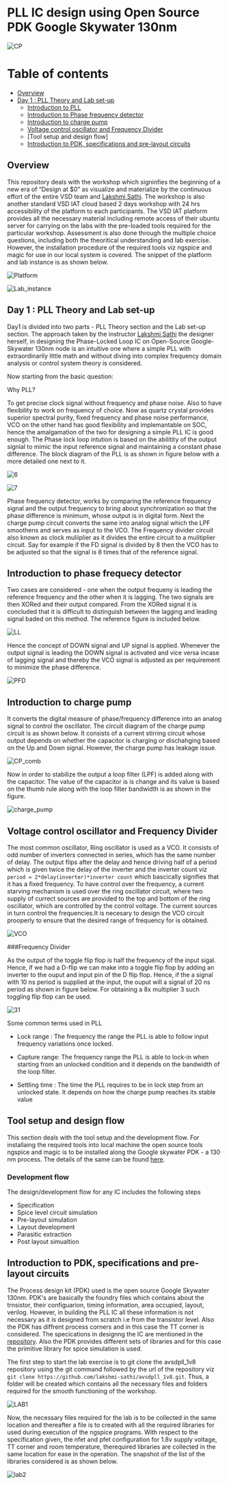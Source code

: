 # PLL IC design using Open Source PDK Google Skywater 130nm
![CP](https://user-images.githubusercontent.com/63381455/127760055-c856e48c-0e21-48de-a370-4aa641c4c0d2.png)

# Table of contents

- [Overview](#overview)
- [Day 1 : PLL Theory and Lab set-up](#Day1)
  - [Introduction to PLL](#PLL)
  - [Introduction to Phase frequency detector](#PFD)
  - [Introduction to charge pump](#CP)
  - [Voltage control oscillator and Frequency Divider](#VCO)
  - [Tool setup and design flow]
  - [Introduction to PDK, specifications and pre-layout circuits](#PDK)

## Overview

This repository deals with the workshop which signinfies the beginning of a new era of “Design at $0” as visualize and materialize by the continuous effort of the entire VSD team and [Lakshmi Sathi](https://github.com/lakshmi-sathi/avsdpll_1v8). The workshop is also another standard VSD IAT cloud based 2 days workshop with 24 hrs accessibility of the platform to each participants. The VSD IAT platform provides all the necessary material including remote access of their ubuntu server for carrying on the labs with the pre-loaded tools required for the particular workshop. Assessment is also done through the multiple choice questions, including both the theoritical understanding and lab exercise. However, the installation procedure of the required tools viz ngspice and magic for use in our local system is covered. The snippet of the platform and lab instance is as shown  below. 

![Platform](https://user-images.githubusercontent.com/63381455/127762673-1e95f130-8853-4e38-8531-486f8d1ba857.png)

![Lab_instance](https://user-images.githubusercontent.com/63381455/127762677-db01a615-e3eb-4517-a0c5-8cd68bd1204d.png)

## Day 1 : PLL Theory and Lab set-up

Day1 is divided into two parts - PLL Theory section and the Lab set-up section. The approach taken by the instructor [Lakshmi Sathi](https://github.com/lakshmi-sathi/avsdpll_1v8) the designer herself, in designing the Phase-Locked Loop IC on Open-Source Google-Skywater 130nm node is an intuitive one where a simple PLL with extraordinarily little math and without diving into complex frequency domain analysis or control system theory is considered. 

Now starting from the basic question:

Why PLL? 

To get precise clock signal without frequency and phase noise. Also to have flexibility to work on frequency of choice. Now as quartz crystal provides superior spectral purity, fixed frequency and phase noise performance, VCO on the other hand has good flexibility and implemantable on SOC, hence the amalgamation of the two for designing a simple PLL IC is good enough. The Phase lock loop intution is based on the abilitity of the output signial to mimic the input reference signal and maintaining a constant phase difference. The block diagram of the PLL is as shown in figure below with a more detailed one next to it.


![6](https://user-images.githubusercontent.com/63381455/127767306-796e61e9-e3b1-4617-b5fb-9925f649725e.JPG)

![7](https://user-images.githubusercontent.com/63381455/127767319-8d36f4ae-a3fc-4e80-9871-7e736b0474e9.JPG)

Phase frequency detector, works by comparing the reference frequency signal and the output frequency to bring about synchronization so that the phase difference is minimum, whose output is in digital form. Next the charge pump circuit converts the same into analog signal which the LPF smoothens and serves as input to the VCO. The Frequency divider circuit also known as clock muliiplier as it divides the entire circuit to a mulitiplier circuit. Say for example if the FD signal is divided by 8 then the VCO has to be adjusted so that the signal is 8 times that of the reference signal. 

## Introduction to phase frequecy detector

Two cases are considered - one when the output frequeny is leading the reference frequency and the other when it is lagging. The two signals are then XORed and their output compared. From the XORed signal it is concluded that it is difficult to distinguish between the lagging and leading signal baded on this method. The reference figure is included below.

![LL](https://user-images.githubusercontent.com/63381455/127772339-dcb515b4-4c5f-4c29-9060-448d3282f5a4.JPG)

Hence the concept of DOWN signal and UP signal is applied. Whenever the output signal is leading the DOWN signal is activated and vice versa incase of lagging signal and thereby the VCO signal is adjusted as per requirement to minimize the phase difference. 

![PFD](https://user-images.githubusercontent.com/63381455/127772653-4cf48e66-1654-4965-9e8a-e451da199ae8.jpg)

## Introduction to charge pump

It converts the digital measure of phase/frequency difference into an analog signal to control the oscillator. The circuit diagram of the charge pump circuit is as shown below. It consists of a current stirring circuit whose output depends on whether the capacitor is charging or dischahging based on the Up and Down signal. However, the charge pump has leakage issue.

![CP_comb](https://user-images.githubusercontent.com/63381455/127774109-4723c54a-67ae-429d-9dbc-1e5e58a90d15.JPG)

Now in order to stabilize the output a loop filter (LPF) is added along with the capacitor. The value of the capacitor is is change and its value is based on the thumb rule along with the loop filter bandwidth is as shown in the figure. 

![charge_pump](https://user-images.githubusercontent.com/63381455/127774970-0200c314-f426-440f-b6ef-33de727db623.jpg)

## Voltage control oscillator and Frequency Divider

The most common oscillator, Ring oscillator is used as a VCO. It consists of odd number of inverters connected in series, which has the same number of delay.  The output flips after the delay and hence driving half of a period which is given twice the delay of the inverter and the inverter count viz `period = 2*delay(inverter)*inverter count` which bascically signifies that it has a fixed frequency. To have control over the frequency, a current starving mechanism is used over the ring oscillator circuit, where two supply of currect sources are provided to the top and bottom of the ring oscillator, which are controlled by the control voltage. The current sources in turn control the frequencies.It is necesary to design the VCO circuit prooperly to ensure that the desired range of frequency for is obtained.


![VCO](https://user-images.githubusercontent.com/63381455/127775454-6c06558a-26b6-4efa-bccb-b8a03e0c93d1.JPG)

###Frequency Divider 

As the output of the toggle flip flop is half the frequency of the input sigal. Hence, if we had a D-flip we can make into a toggle flip flop by adding an inverter to the ouput and input pin of the D flip flop. Hence, if the a signal with 10 ns period is supplied at the input, the ouput will a signal of 20 ns period as shown in figure below. For obtaining a 8x multiplier 3 such toggling flip flop can be used.
 
![31](https://user-images.githubusercontent.com/63381455/127779491-de5072d8-41d7-405c-9e5d-d35125e60ade.JPG)

Some common terms used in PLL

 - Lock range : The frequency the range the PLL is able to follow input frequency variations once locked.

- Capture range: The frequency range the PLL is able to lock-in when starting from an unlocked condition and it depends on the bandwidth of the loop filter.

- Settling time : The time the PLL requires to be in lock step from an unlocked state. It depends on how the charge pump reaches its stable value

## Tool setup and design flow

This section deals with the tool setup and the development flow. For installaing the required tools into local machine the open source tools ngspice and magic is to be installed along the Google skywater PDK - a 130 nm process. The details of the same can be found [here](https://github.com/lakshmi-sathi/avsdpll_1v8/blob/main/README.md#-Instruction).

### Development flow

 The design/development flow for any IC includes the following steps
 
 - Specification 
 - Spice level circuit simulation
 - Pre-layout simulation
 - Layout development
 - Parasitic extraction
 - Post layout simualtion

## Introduction to PDK, specifications and pre-layout circuits

The Process design kit (PDK) used is the open source Google Skywater 130nm. PDK's are basically the foundry files which contains about the trnsistor, their configuarion, timing information, area occupied, layout, verilog. However, in building the PLL IC all these information is not necessary as it is designed from scratch i.e from the transistor level. Also the PDK has diffrent process corners and in this case the TT corner is considered. The specications in designng the IC are mentioned in the [repository](https://github.com/lakshmi-sathi/avsdpll_1v8). Also the PDK provides different sets of libraries and for this case the primitive library for spice simulation is used. 

The first step to start the lab exercise is to git clone the avsdpll_1v8 repository using the git command followed by the url of the repository viz `git clone https://github.com/lakshmi-sathi/avsdpll_1v8.git`. Thus, a folder will be created which contains all the necessary files and folders required for the smooth functioning of the workshop.

![LAB1](https://user-images.githubusercontent.com/63381455/127780740-15755297-a66c-4053-828e-0ec756b64db4.JPG)



Now, the necessary files required for the lab is to be collected in the same location and thereafter a file is to created with all the required libraries for used during execution of the ngspice programs. With respect to the specification given, the nfet and pfet configuration for 1.8v supply voltage, TT corner and room temperature, therequired libraries are collected in the same location for ease in the operation. The snapshot of the list of the libraries considered is as shown below.

![lab2](https://user-images.githubusercontent.com/63381455/127781879-1c7abdc5-b1eb-4389-b14f-933790fe4ac4.JPG)
 





